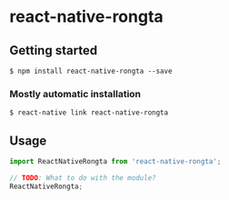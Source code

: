 # react-native-rongta

## Getting started

`$ npm install react-native-rongta --save`

### Mostly automatic installation

`$ react-native link react-native-rongta`

## Usage
```javascript
import ReactNativeRongta from 'react-native-rongta';

// TODO: What to do with the module?
ReactNativeRongta;
```
